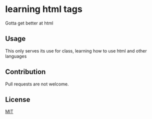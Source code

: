 # learning html tags
Gotta get better at html
## Usage
This only serves its use for class, learning how to use html and other languages
## Contribution
Pull requests are not welcome.
## License 
[MIT](https://github.com/ZaneKwatampora/HTML003/blob/main/LICENSE)
